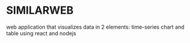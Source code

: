 # SIMILARWEB
web application that visualizes data in 2 elements: time-series chart and table using react and nodejs
